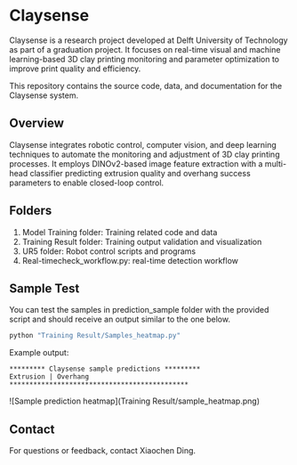 # Claysense

Claysense is a research project developed at Delft University of Technology as part of a graduation project. It focuses on real-time visual and machine learning-based 3D clay printing monitoring and parameter optimization to improve print quality and efficiency.

This repository contains the source code, data, and documentation for the Claysense system.


## Overview

Claysense integrates robotic control, computer vision, and deep learning techniques to automate the monitoring and adjustment of 3D clay printing processes. It employs DINOv2-based image feature extraction with a multi-head classifier predicting extrusion quality and overhang success parameters to enable closed-loop control.


## Folders

1. Model Training folder: Training related code and data
2. Training Result folder: Training output validation and visualization
3. UR5 folder: Robot control scripts and programs
4. Real-timecheck_workflow.py: real-time detection workflow

## Sample Test

You can test the samples in prediction_sample folder with the provided script and should receive an output similar to the one below.

```sh
python "Training Result/Samples_heatmap.py"
```

Example output:

```
********* Claysense sample predictions *********
Extrusion | Overhang
*********************************************

```
![Sample prediction heatmap](Training Result/sample_heatmap.png)

## Contact

For questions or feedback, contact Xiaochen Ding.